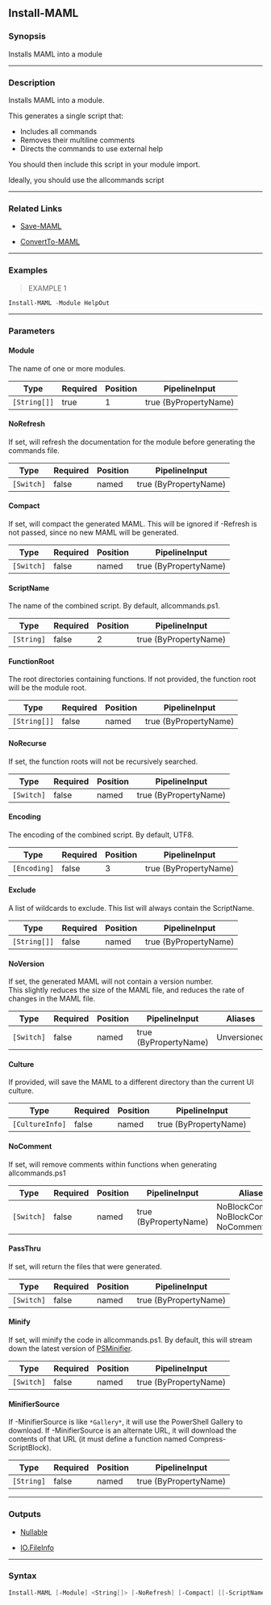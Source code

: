 Install-MAML
------------




### Synopsis
Installs MAML into a module



---


### Description

Installs MAML into a module.  

This generates a single script that: 
* Includes all commands
* Removes their multiline comments
* Directs the commands to use external help

You should then include this script in your module import.

Ideally, you should use the allcommands script



---


### Related Links
* [Save-MAML](Save-MAML.md)



* [ConvertTo-MAML](ConvertTo-MAML.md)





---


### Examples
> EXAMPLE 1

```PowerShell
Install-MAML -Module HelpOut
```


---


### Parameters
#### **Module**
The name of one or more modules.



|Type        |Required|Position|PipelineInput        |
|------------|--------|--------|---------------------|
|`[String[]]`|true    |1       |true (ByPropertyName)|


#### **NoRefresh**
If set, will refresh the documentation for the module before generating the commands file.



|Type      |Required|Position|PipelineInput        |
|----------|--------|--------|---------------------|
|`[Switch]`|false   |named   |true (ByPropertyName)|


#### **Compact**
If set, will compact the generated MAML.  This will be ignored if -Refresh is not passed, since no new MAML will be generated.



|Type      |Required|Position|PipelineInput        |
|----------|--------|--------|---------------------|
|`[Switch]`|false   |named   |true (ByPropertyName)|


#### **ScriptName**
The name of the combined script.  By default, allcommands.ps1.



|Type      |Required|Position|PipelineInput        |
|----------|--------|--------|---------------------|
|`[String]`|false   |2       |true (ByPropertyName)|


#### **FunctionRoot**
The root directories containing functions.  If not provided, the function root will be the module root.



|Type        |Required|Position|PipelineInput        |
|------------|--------|--------|---------------------|
|`[String[]]`|false   |named   |true (ByPropertyName)|


#### **NoRecurse**
If set, the function roots will not be recursively searched.



|Type      |Required|Position|PipelineInput        |
|----------|--------|--------|---------------------|
|`[Switch]`|false   |named   |true (ByPropertyName)|


#### **Encoding**
The encoding of the combined script.  By default, UTF8.



|Type        |Required|Position|PipelineInput        |
|------------|--------|--------|---------------------|
|`[Encoding]`|false   |3       |true (ByPropertyName)|


#### **Exclude**
A list of wildcards to exclude.  This list will always contain the ScriptName.



|Type        |Required|Position|PipelineInput        |
|------------|--------|--------|---------------------|
|`[String[]]`|false   |named   |true (ByPropertyName)|


#### **NoVersion**
If set, the generated MAML will not contain a version number.  
This slightly reduces the size of the MAML file, and reduces the rate of changes in the MAML file.



|Type      |Required|Position|PipelineInput        |Aliases    |
|----------|--------|--------|---------------------|-----------|
|`[Switch]`|false   |named   |true (ByPropertyName)|Unversioned|


#### **Culture**
If provided, will save the MAML to a different directory than the current UI culture.



|Type           |Required|Position|PipelineInput        |
|---------------|--------|--------|---------------------|
|`[CultureInfo]`|false   |named   |true (ByPropertyName)|


#### **NoComment**
If set, will remove comments within functions when generating allcommands.ps1



|Type      |Required|Position|PipelineInput        |Aliases                                          |
|----------|--------|--------|---------------------|-------------------------------------------------|
|`[Switch]`|false   |named   |true (ByPropertyName)|NoBlockComments<br/>NoBlockComment<br/>NoComments|


#### **PassThru**
If set, will return the files that were generated.



|Type      |Required|Position|PipelineInput        |
|----------|--------|--------|---------------------|
|`[Switch]`|false   |named   |true (ByPropertyName)|


#### **Minify**
If set, will minify the code in allcommands.ps1.
By default, this will stream down the latest version of [PSMinifier](https://github.com/StartAutomating/PSMinifier).



|Type      |Required|Position|PipelineInput        |
|----------|--------|--------|---------------------|
|`[Switch]`|false   |named   |true (ByPropertyName)|


#### **MinifierSource**
If -MinifierSource is like `*Gallery*`, it will use the PowerShell Gallery to download.
If -MinifierSource is an alternate URL, it will download the contents of that URL (it must define a function named Compress-ScriptBlock).



|Type      |Required|Position|PipelineInput        |
|----------|--------|--------|---------------------|
|`[String]`|false   |named   |true (ByPropertyName)|




---


### Outputs
* [Nullable](https://learn.microsoft.com/en-us/dotnet/api/System.Nullable)


* [IO.FileInfo](https://learn.microsoft.com/en-us/dotnet/api/System.IO.FileInfo)






---


### Syntax
```PowerShell
Install-MAML [-Module] <String[]> [-NoRefresh] [-Compact] [[-ScriptName] <String>] [-FunctionRoot <String[]>] [-NoRecurse] [[-Encoding] <Encoding>] [-Exclude <String[]>] [-NoVersion] [-Culture <CultureInfo>] [-NoComment] [-PassThru] [-Minify] [-MinifierSource <String>] [<CommonParameters>]
```
